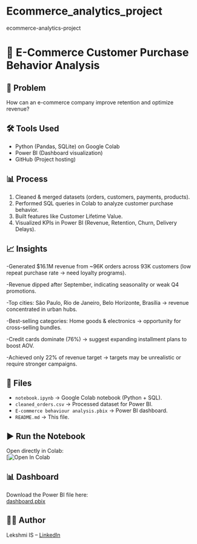 # Ecommerce_analytics_project
ecommerce-analytics-project
# 🛒 E-Commerce Customer Purchase Behavior Analysis

## 📌 Problem
How can an e-commerce company improve retention and optimize revenue?

## 🛠 Tools Used
- Python (Pandas, SQLite) on Google Colab
- Power BI (Dashboard visualization)
- GitHub (Project hosting)

## 📊 Process
1. Cleaned & merged datasets (orders, customers, payments, products).
2. Performed SQL queries in Colab to analyze customer purchase behavior.
3. Built features like Customer Lifetime Value.
4. Visualized KPIs in Power BI (Revenue, Retention, Churn, Delivery Delays).

## 📈 Insights
-Generated $16.1M revenue from ~96K orders across 93K customers (low repeat purchase rate → need loyalty programs).

-Revenue dipped after September, indicating seasonality or weak Q4 promotions.

-Top cities: São Paulo, Rio de Janeiro, Belo Horizonte, Brasília → revenue concentrated in urban hubs.

-Best-selling categories: Home goods & electronics → opportunity for cross-selling bundles.

-Credit cards dominate (76%) → suggest expanding installment plans to boost AOV.

-Achieved only 22% of revenue target → targets may be unrealistic or require stronger campaigns.

## 📂 Files
- `notebook.ipynb` → Google Colab notebook (Python + SQL).
- `cleaned_orders.csv` → Processed dataset for Power BI.
- `E-commerce behaviour analysis.pbix` → Power BI dashboard.
- `README.md` → This file.

## ▶️ Run the Notebook
Open directly in Colab:  
[![Open In Colab](https://colab.research.google.com/drive/1d7JLg0q95nlPejnNO6qoIXl5oBAKCL3C?usp=sharing)

## 📊 Dashboard
Download the Power BI file here:  
[dashboard.pbix](https://drive.google.com/file/d/17WDIpnZjeY6TJYxcmMfOwrNRBandokbF/view?usp=sharing)

## 👩‍💻 Author
Lekshmi IS – [LinkedIn](https://www.linkedin.com/in/lekshmiis/)

